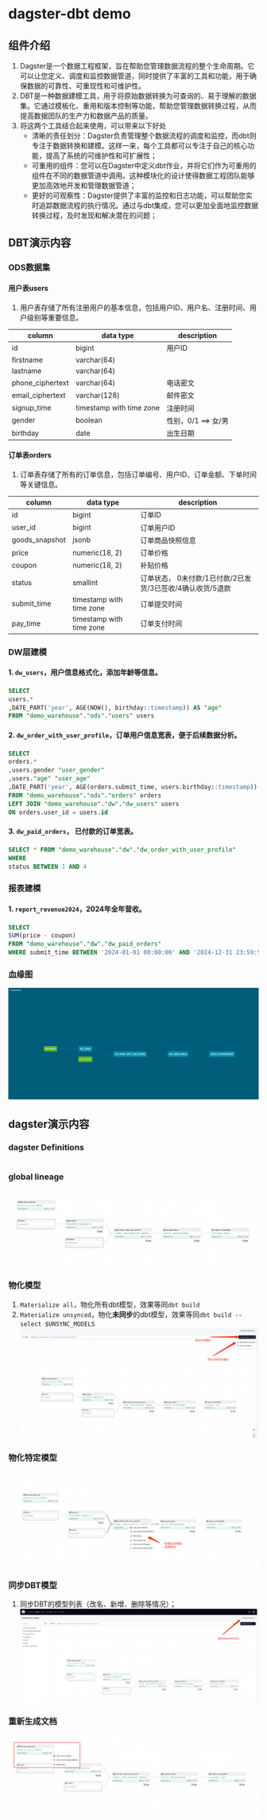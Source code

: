 # dagster-dbt demo

## 组件介绍
1. Dagster是一个数据工程框架，旨在帮助您管理数据流程的整个生命周期。它可以让您定义、调度和监控数据管道，同时提供了丰富的工具和功能，用于确保数据的可靠性、可重现性和可维护性。
2. DBT是一种数据建模工具，用于将原始数据转换为可查询的、易于理解的数据集。它通过模板化、重用和版本控制等功能，帮助您管理数据转换过程，从而提高数据团队的生产力和数据产品的质量。
3. 将这两个工具结合起来使用，可以带来以下好处
    - 清晰的责任划分：Dagster负责管理整个数据流程的调度和监控，而dbt则专注于数据转换和建模。这样一来，每个工具都可以专注于自己的核心功能，提高了系统的可维护性和可扩展性；
    - 可重用的组件：您可以在Dagster中定义dbt作业，并将它们作为可重用的组件在不同的数据管道中调用。这种模块化的设计使得数据工程团队能够更加高效地开发和管理数据管道；
    - 更好的可观察性：Dagster提供了丰富的监控和日志功能，可以帮助您实时追踪数据流程的执行情况。通过与dbt集成，您可以更加全面地监控数据转换过程，及时发现和解决潜在的问题；


## DBT演示内容
### ODS数据集
####  用户表users
1. 用户表存储了所有注册用户的基本信息，包括用户ID、用户名、注册时间、用户级别等重要信息。

| column    | data type   | description |
|-----------|-------------|-------------|
| id        | bigint      | 用户ID |
| firstname | varchar(64) | |
| lastname  | varchar(64) | |
| phone_ciphertext | varchar(64) | 电话密文 |
| email_ciphertext | varchar(128) | 邮件密文 |
| signup_time | timestamp with time zone | 注册时间 |
| gender | boolean | 性别，0/1 ==> 女/男 |
| birthday | date | 出生日期 | 

#### 订单表orders
1. 订单表存储了所有的订单信息，包括订单编号、用户ID、订单金额、下单时间等关键信息。

| column    | data type       | description |
|-----------|-----------------|-------------|
| id | bigint          | 订单ID |
| user_id | bigint          | 订单用户ID |
| goods_snapshot | jsonb           | 订单商品快照信息 |
| price | numeric(18, 2)  | 订单价格 |
| coupon | numeric(18, 2)  | 补贴价格 |
| status | smallint | 订单状态， 0未付款/1已付款/2已发货/3已签收/4确认收货/5退款 |
| submit_time | timestamp with time zone | 订单提交时间 |
| pay_time | timestamp with time zone | 订单支付时间 |

### DW层建模
#### 1. `dw_users`，用户信息格式化，添加年龄等信息。

```sql
SELECT
users.*
,DATE_PART('year', AGE(NOW(), birthday::timestamp)) AS "age"
FROM "demo_warehouse"."ods"."users" users
```

#### 2. `dw_order_with_user_profile`，订单用户信息宽表，便于后续数据分析。
```sql
SELECT
orders.*
,users.gender "user_gender"
,users."age" "user_age"
,DATE_PART('year', AGE(orders.submit_time, users.birthday::timestamp)) "user_submit_age"
FROM "demo_warehouse"."ods"."orders" orders
LEFT JOIN "demo_warehouse"."dw"."dw_users" users
ON orders.user_id = users.id
```

#### 3. `dw_paid_orders`， 已付款的订单宽表。
```sql
SELECT * FROM "demo_warehouse"."dw"."dw_order_with_user_profile"
WHERE
status BETWEEN 1 AND 4
```

### 报表建模
#### 1. `report_revenue2024`，2024年全年营收。

```sql
SELECT
SUM(price - coupon)
FROM "demo_warehouse"."dw"."dw_paid_orders"
WHERE submit_time BETWEEN '2024-01-01 00:00:00' AND '2024-12-31 23:59:59'
```

### 血缘图
![img.png](./docs/images/dbt-lineage.png)


## dagster演示内容
### dagster Definitions
```python

```

### global lineage

![dagster-lineage.svg](./docs/images/dagster-lineage.png)

### 物化模型
1. `Materialize all`，物化所有dbt模型，效果等同`dbt build`
2. `Materialize unsynced`，物化**未同步**的dbt模型，效果等同`dbt build --select $UNSYNC_MODELS`
![dagster-materialized-assets](./docs/images/dagster-assets-materialized.png)

### 物化特定模型
![img.png](docs/images/dagster-asset-materialized.png)

### 同步DBT模型
1. 同步DBT的模型列表（改名、新增、删除等情况）；
![img.png](docs/images/dagster-sync-dbt-assets.png)


### 重新生成文档
![img.png](docs/images/dagster-dbt-docs-generate.png)

